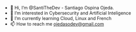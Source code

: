 - 👋 Hi, I’m @SantiTheDev - Santiago Ospina Ojeda.
- 👀 I’m interested in Cybersecurity and Artificial Inteligence
- 🌱 I’m currently learning Cloud, Linux and French
- 📫 How to reach me ojedasodev@gmail.com

<!---
SantiTheDev/SantiTheDev is a ✨ special ✨ repository because its `README.md` (this file) appears on your GitHub profile.
You can click the Preview link to take a look at your changes.
--->

